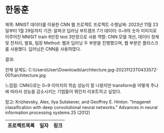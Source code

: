 # 한동훈

제목: MNIST 데이터를 이용한 CNN 웹 프로젝트
프로젝트 수행날짜: 2023년 11월 23일부터 1월 29일까지
기관: 알파코 딥러닝 부트캠프 7기
데이터: 0~9의 숫자 이미지로 이루어진 MNISIT train 6만장 test 3만장으로 사용
역할: CNN 모델 개선, 데이터 정제 및 전처리, 발표, 팀장
Method: 웹과 딥러닝 두 부분을 진행했으며, 웹 부분은 플라스크를 사용했다. 딥러닝은 CNN을 사용하였다.

결과:

전체 설계도: C:\Users\User\Downloads\architecture.jpg-20231123T043357Z-001\architecture.jpg

느낌점: CNN으로는 0~9 이미지의 학습 성능이 잘 나왔지만 transform을 어떻게 주냐에 따라서 성능을 감소시키는 기법들이 뭐인지 리포트하고 싶었다.

참고: Krizhevsky, Alex, Ilya Sutskever, and Geoffrey E. Hinton. "Imagenet classification with deep convolutional neural networks." Advances in neural information processing systems 25 (2012)




 
프로젝트목록| 일자 | 링크
------------|------|-----
